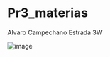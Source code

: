 # Pr3_materias
Alvaro Campechano Estrada 3W

![image](https://github.com/user-attachments/assets/76419dcd-7525-4f28-8780-2d5aaa0afbd3)
